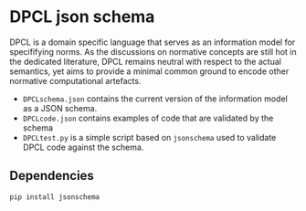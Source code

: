# DPCL json schema

DPCL is a domain specific language that serves as an information model for specififying norms.
As the discussions on normative concepts are still hot in the dedicated literature, DPCL remains neutral with respect to the actual semantics, yet aims to provide a minimal common ground to encode other normative computational artefacts.

- `DPCLschema.json` contains the current version of the information model as a JSON schema.
- `DPCLcode.json` contains examples of code that are validated by the schema
- `DPCLtest.py` is a simple script based on `jsonschema` used to validate DPCL code against the schema.

## Dependencies

```
pip install jsonschema
```